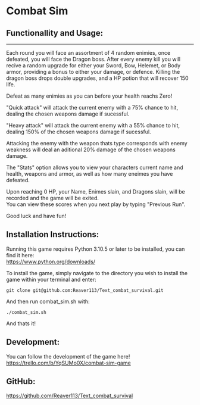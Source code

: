 # Combat Sim
Functionallity and Usage:
---
---
Each round you will face an assortment of 4 random enimies, once defeated, you will face the Dragon boss.
After every enemy kill you will recive a random upgrade for either your Sword, Bow, Helemet, or Body armor, providing a bonus to either your damage, or defence. Killing the dragon boss drops double upgrades, and a HP potion that will recover 150 life.

Defeat as many enimies as you can before your health reachs Zero!

"Quick attack" will attack the current enemy with a 75% chance to hit, dealing the chosen weapons damage if sucessful.

"Heavy attack" will attack the current enemy with a 55% chance to hit, dealing 150% of the chosen weapons damage if sucessful.

Attacking the enemy with the weapon thats type corresponds with enemy weakness will deal an aditional 20% damage of the chosen weapons damage.

The "Stats" option allows you to view your characters current name and health, weapons and armor, as well as how many eneimes you have defeated.

Upon reaching 0 HP, your Name, Enimes slain, and Dragons slain, will be recorded and the game will be exited.  
You can view these scores when you next play by typing "Previous Run".

Good luck and have fun!

Installation Instructions:
---
Running this game requires Python 3.10.5 or later to be installed, you can find it here:  
https://www.python.org/downloads/  

To install the game, simply navigate to the directory you wish to install the game within your terminal and enter:
```
git clone git@github.com:Reaver113/Text_combat_survival.git
```
And then run combat_sim.sh with:
```
./combat_sim.sh
```

And thats it!

Development:
---
You can follow the development of the game here!  
https://trello.com/b/YqSUMo0X/combat-sim-game 

GitHub: 
---
https://github.com/Reaver113/Text_combat_survival